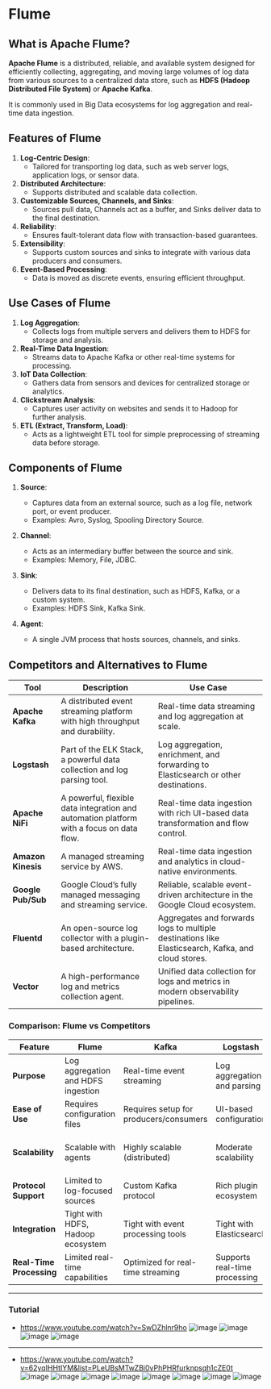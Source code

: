 # Flume

## **What is Apache Flume?**

**Apache Flume** is a distributed, reliable, and available system designed for efficiently collecting, aggregating, and moving large volumes of log data from various sources to a centralized data store, such as **HDFS (Hadoop Distributed File System)** or **Apache Kafka**. 

It is commonly used in Big Data ecosystems for log aggregation and real-time data ingestion.


## **Features of Flume**
1. **Log-Centric Design**:
   - Tailored for transporting log data, such as web server logs, application logs, or sensor data.
2. **Distributed Architecture**:
   - Supports distributed and scalable data collection.
3. **Customizable Sources, Channels, and Sinks**:
   - Sources pull data, Channels act as a buffer, and Sinks deliver data to the final destination.
4. **Reliability**:
   - Ensures fault-tolerant data flow with transaction-based guarantees.
5. **Extensibility**:
   - Supports custom sources and sinks to integrate with various data producers and consumers.
6. **Event-Based Processing**:
   - Data is moved as discrete events, ensuring efficient throughput.


## **Use Cases of Flume**
1. **Log Aggregation**:
   - Collects logs from multiple servers and delivers them to HDFS for storage and analysis.
2. **Real-Time Data Ingestion**:
   - Streams data to Apache Kafka or other real-time systems for processing.
3. **IoT Data Collection**:
   - Gathers data from sensors and devices for centralized storage or analytics.
4. **Clickstream Analysis**:
   - Captures user activity on websites and sends it to Hadoop for further analysis.
5. **ETL (Extract, Transform, Load)**:
   - Acts as a lightweight ETL tool for simple preprocessing of streaming data before storage.


## **Components of Flume**
1. **Source**:
   - Captures data from an external source, such as a log file, network port, or event producer.
   - Examples: Avro, Syslog, Spooling Directory Source.

2. **Channel**:
   - Acts as an intermediary buffer between the source and sink.
   - Examples: Memory, File, JDBC.

3. **Sink**:
   - Delivers data to its final destination, such as HDFS, Kafka, or a custom system.
   - Examples: HDFS Sink, Kafka Sink.

4. **Agent**:
   - A single JVM process that hosts sources, channels, and sinks.


## **Competitors and Alternatives to Flume**

| **Tool**          | **Description**                                                                                   | **Use Case**                                                                                       |
|--------------------|---------------------------------------------------------------------------------------------------|---------------------------------------------------------------------------------------------------|
| **Apache Kafka**   | A distributed event streaming platform with high throughput and durability.                      | Real-time data streaming and log aggregation at scale.                                            |
| **Logstash**       | Part of the ELK Stack, a powerful data collection and log parsing tool.                          | Log aggregation, enrichment, and forwarding to Elasticsearch or other destinations.              |
| **Apache NiFi**    | A powerful, flexible data integration and automation platform with a focus on data flow.         | Real-time data ingestion with rich UI-based data transformation and flow control.                |
| **Amazon Kinesis** | A managed streaming service by AWS.                                                              | Real-time data ingestion and analytics in cloud-native environments.                             |
| **Google Pub/Sub** | Google Cloud’s fully managed messaging and streaming service.                                     | Reliable, scalable event-driven architecture in the Google Cloud ecosystem.                      |
| **Fluentd**        | An open-source log collector with a plugin-based architecture.                                   | Aggregates and forwards logs to multiple destinations like Elasticsearch, Kafka, and cloud stores.|
| **Vector**         | A high-performance log and metrics collection agent.                                             | Unified data collection for logs and metrics in modern observability pipelines.                  |


### **Comparison: Flume vs Competitors**
| Feature                    | **Flume**                           | **Kafka**                         | **Logstash**                    | **NiFi**                         |
|----------------------------|--------------------------------------|------------------------------------|----------------------------------|----------------------------------|
| **Purpose**                | Log aggregation and HDFS ingestion  | Real-time event streaming          | Log aggregation and parsing     | Data integration and orchestration |
| **Ease of Use**            | Requires configuration files         | Requires setup for producers/consumers | UI-based configuration         | Drag-and-drop UI for workflows   |
| **Scalability**            | Scalable with agents                | Highly scalable (distributed)      | Moderate scalability            | Scalable with clustered setup    |
| **Protocol Support**       | Limited to log-focused sources      | Custom Kafka protocol              | Rich plugin ecosystem           | Wide range of connectors         |
| **Integration**            | Tight with HDFS, Hadoop ecosystem   | Tight with event processing tools  | Tight with Elasticsearch         | Broad ecosystem integration      |
| **Real-Time Processing**   | Limited real-time capabilities      | Optimized for real-time streaming  | Supports real-time processing    | Strong real-time capabilities    |

---
### Tutorial
- https://www.youtube.com/watch?v=SwDZhlnr9ho
![image](https://github.com/user-attachments/assets/b94412ac-aebc-4709-a3a8-4c5fbc01b3a5)
![image](https://github.com/user-attachments/assets/3a8013d3-4b4c-43ce-a636-371ce83d34a2)
![image](https://github.com/user-attachments/assets/01812bf8-5ac5-4435-b8d7-924f002e0d60)
![image](https://github.com/user-attachments/assets/1d45eee4-662b-4b50-bae6-85f0dfcdf006)

---
- https://www.youtube.com/watch?v=62yqIHHtIYM&list=PLeUBsMTwZBi0vPhPHRfurknpsqh1cZE0t
![image](https://github.com/user-attachments/assets/512d0780-ad63-42f0-8330-076e557fca9d)
![image](https://github.com/user-attachments/assets/f07f3c1f-09ca-4a94-9a23-76ba17ea52b1)
![image](https://github.com/user-attachments/assets/d0c98332-8de3-4a2a-b76f-42ffbf821814)
![image](https://github.com/user-attachments/assets/a2866bda-ccde-4c04-a5fc-c0963aac9fcc)
![image](https://github.com/user-attachments/assets/4578de21-056f-4d8d-8767-a385424d59b7)
![image](https://github.com/user-attachments/assets/8f5e3e88-e632-4538-9bed-f65ab808ddb5)
![image](https://github.com/user-attachments/assets/f2c76282-387a-450f-bd6b-bba2e4dfa730)
![image](https://github.com/user-attachments/assets/00774f2b-ffb8-425a-a8ed-05de8dcf4933)











